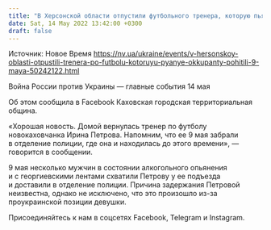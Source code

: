 ```yaml
---
title: "В Херсонской области отпустили футбольного тренера, которую пьяные оккупанты похитили 9 мая"
date: Sat, 14 May 2022 13:42:00 +0300
draft: false
---
```

Источник: Новое Время https://nv.ua/ukraine/events/v-hersonskoy-oblasti-otpustili-trenera-po-futbolu-kotoruyu-pyanye-okkupanty-pohitili-9-maya-50242122.html


Война России против Украины — главные события 14 мая

Об этом сообщила в Facebook Каховская городская территориальная община.

«Хорошая новость. Домой вернулась тренер по футболу новокаховчанка Ирина Петрова. Напомним, что ее 9 мая забрали в отделение полиции, где она и находилась до этого времени», — говорится в сообщении.

9 мая несколько мужчин в состоянии алкогольного опьянения и с георгиевскими лентами схватили Петрову у ее подъезда и доставили в отделение полиции. Причина задержания Петровой неизвестна, однако не исключено, что это произошло из-за проукраинской позиции девушки.

Присоединяйтесь к нам в соцсетях Facebook, Telegram и Instagram.
